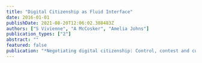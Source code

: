```yaml
---
title: "Digital Citizenship as Fluid Interface"
date: 2016-01-01
publishDate: 2021-08-20T12:06:02.388483Z
authors: ["S Vivienne", "A McCosker", "Amelia Johns"]
publication_types: ["2"]
abstract: ""
featured: false
publication: "*Negotiating digital citizenship: Control, contest and culture*"
---
```


